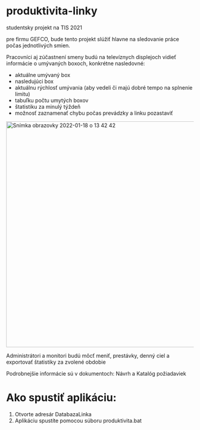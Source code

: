 # produktivita-linky
studentsky projekt na TIS 2021

pre firmu GEFCO, bude tento projekt slúžiť hlavne na sledovanie práce počas jednotlivých smien.

Pracovníci aj zúčastnení smeny budú na televíznych displejoch vidieť informácie o umývaných boxoch, konkrétne nasledovné:
- aktuálne umývaný box
- nasledujúci box 
- aktuálnu rýchlosť umývania (aby vedeli či majú dobré tempo na splnenie limitu)
- tabuľku počtu umytých boxov
- štatistiku za minulý týždeň
- možnosť zaznamenať chybu počas prevádzky a linku pozastaviť

<img width="605" alt="Snímka obrazovky 2022-01-18 o 13 42 42" src="https://user-images.githubusercontent.com/79453298/149940270-62fbc381-8daa-4514-954a-1d24213772c6.png">


Administrátori a monitori budú môcť meniť, prestávky, denný ciel a exportovať štatistiky za zvolené obdobie

Podrobnejšie informácie sú v dokumentoch: Návrh a Katalóg požiadaviek

# Ako spustiť aplikáciu:
1. Otvorte adresár DatabazaLinka
2. Aplikáciu spustíte pomocou súboru produktivita.bat
